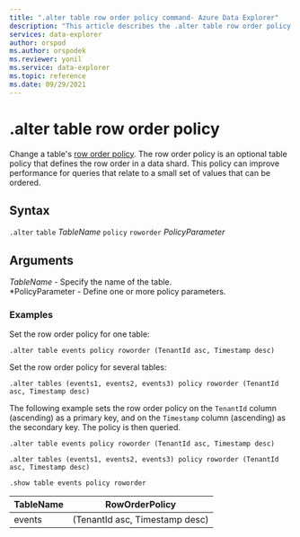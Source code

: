 ```yaml
---
title: ".alter table row order policy command- Azure Data Explorer"
description: "This article describes the .alter table row order policy command in Azure Data Explorer."
services: data-explorer
author: orspod
ms.author: orspodek
ms.reviewer: yonil
ms.service: data-explorer
ms.topic: reference
ms.date: 09/29/2021
---
```

# .alter table row order policy

Change a table's [row order policy](roworderpolicy.md). The row order policy is an optional table policy that defines the row order in a data shard. This policy can improve performance for queries that relate to a small set of values that can be ordered.

## Syntax

`.alter` `table` *TableName* `policy` `roworder` *PolicyParameter*

## Arguments

*TableName* - Specify the name of the table.  
*PolicyParameter - Define one or more policy parameters.

### Examples

Set the row order policy for one table:

```kusto
.alter table events policy roworder (TenantId asc, Timestamp desc)
```

Set the row order policy for several tables:

```kusto
.alter tables (events1, events2, events3) policy roworder (TenantId asc, Timestamp desc)
```

The following example sets the row order policy on the `TenantId` column (ascending) as a primary key, and on the `Timestamp` column (ascending) as the secondary key. The policy is then queried.

```kusto
.alter table events policy roworder (TenantId asc, Timestamp desc)

.alter tables (events1, events2, events3) policy roworder (TenantId asc, Timestamp desc)

.show table events policy roworder 
```

|TableName|RowOrderPolicy| 
|---|---|
|events|(TenantId asc, Timestamp desc)|